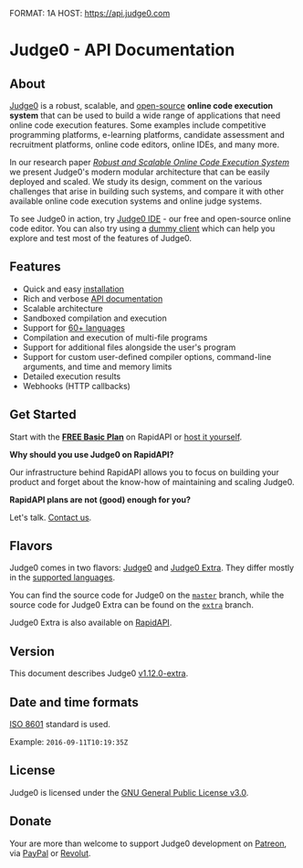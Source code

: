 FORMAT: 1A
HOST: https://api.judge0.com

# Judge0 - API Documentation
<!-- include(hostname.html) -->
<!-- include(style.html) -->

## About
[Judge0](https://api.judge0.com) is a robust, scalable, and [open-source](https://github.com/judge0/judge0) **online code execution system** that can be used to build a wide range of applications that need online code execution features. Some examples include competitive programming platforms, e-learning platforms, candidate assessment and recruitment platforms, online code editors, online IDEs, and many more.

In our research paper [*Robust and Scalable Online Code Execution System*](https://paper.judge0.com) we present Judge0's modern modular architecture that can be easily deployed and scaled. We study its design, comment on the various challenges that arise in building such systems, and compare it with other available online code execution systems and online judge systems.

To see Judge0 in action, try [Judge0 IDE](https://ide.judge0.com) - our free and open-source online code editor. You can also try using a [dummy client](/dummy-client.html) which can help you explore and test most of the features of Judge0.

## Features
- Quick and easy [installation](#header-get-started)
- Rich and verbose [API documentation](https://api.judge0.com)
- Scalable architecture
- Sandboxed compilation and execution
- Support for [60+ languages](https://github.com/judge0/judge0#supported-languages)
- Compilation and execution of multi-file programs
- Support for additional files alongside the user's program
- Support for custom user-defined compiler options, command-line arguments, and time and memory limits
- Detailed execution results
- Webhooks (HTTP callbacks)

## Get Started
Start with the [**FREE Basic Plan**](https://rapidapi.com/hermanzdosilovic/api/judge0-extra/pricing) on RapidAPI or [host it yourself](https://github.com/judge0/judge0/blob/extra/CHANGELOG.md#deployment-procedure).

**Why should you use Judge0 on RapidAPI?**

Our infrastructure behind RapidAPI allows you to focus on building your product and forget about the know-how of maintaining and scaling Judge0.

**RapidAPI plans are not (good) enough for you?**

Let's talk. [Contact us](mailto:hermanz.dosilovic@gmail.com).

## Flavors
Judge0 comes in two flavors: [Judge0](https://rapidapi.com/hermanzdosilovic/api/judge0/pricing) and [Judge0 Extra](https://rapidapi.com/hermanzdosilovic/api/judge0-extra/pricing). They differ mostly in the [supported languages](https://github.com/judge0/judge0#supported-languages).

You can find the source code for Judge0 on the [`master`](https://github.com/judge0/judge0/tree/master) branch, while the source code for Judge0 Extra can be found on the [`extra`](https://github.com/judge0/judge0/tree/extra) branch.

Judge0 Extra is also available on [RapidAPI](https://rapidapi.com/hermanzdosilovic/api/judge0-extra/pricing).

## Version
This document describes Judge0 [v1.12.0-extra](https://github.com/judge0/judge0/tree/v1.12.0-extra).

## Date and time formats
[ISO 8601](https://en.wikipedia.org/wiki/ISO_8601) standard is used.

Example: `2016-09-11T10:19:35Z`

## License
Judge0 is licensed under the [GNU General Public License v3.0](https://github.com/judge0/judge0/blob/master/LICENSE).

## Donate
Your are more than welcome to support Judge0 development on [Patreon](https://www.patreon.com/hermanzdosilovic), via [PayPal](https://paypal.me/hermanzdosilovic) or [Revolut](https://pay.revolut.com/profile/hermancy5).

<br>

<!-- include(authentication/authentication.md) -->
<!-- include(authorization/authorization.md) -->
<!-- include(submissions/submissions.md) -->
<!-- include(statuses_and_languages/statuses_and_languages.md) -->
<!-- include(system_and_configuration/system_and_configuration.md) -->
<!-- include(statistics/statistics.md) -->
<!-- include(health_check/health_check.md) -->
<!-- include(information/information.md) -->